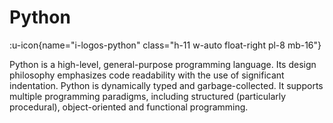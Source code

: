 # Python

:u-icon{name="i-logos-python" class="h-11 w-auto float-right pl-8 mb-16"}

Python is a high-level, general-purpose programming language. Its design philosophy emphasizes code readability with the use of significant indentation. Python is dynamically typed and garbage-collected. It supports multiple programming paradigms, including structured (particularly procedural), object-oriented and functional programming.
